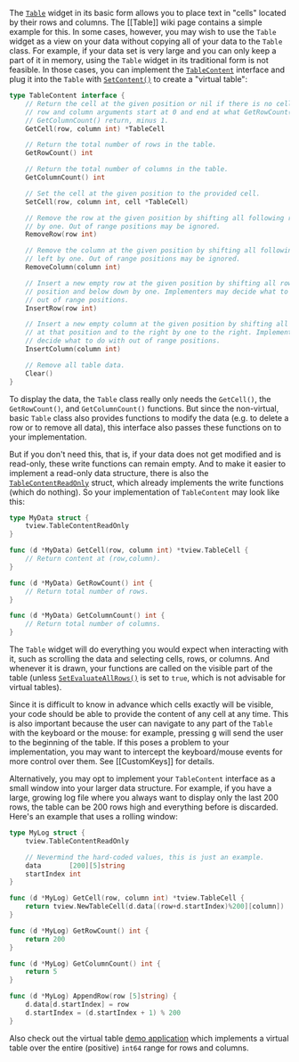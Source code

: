 The [`Table`](https://pkg.go.dev/github.com/rivo/tview#Table) widget in its basic form allows you to place text in "cells" located by their rows and columns. The [[Table]] wiki page contains a simple example for this. In some cases, however, you may wish to use the `Table` widget as a view on your data without copying all of your data to the `Table` class. For example, if your data set is very large and you can only keep a part of it in memory, using the `Table` widget in its traditional form is not feasible. In those cases, you can implement the [`TableContent`](https://pkg.go.dev/github.com/rivo/tview#TableContent) interface and plug it into the `Table` with [`SetContent()`](https://pkg.go.dev/github.com/rivo/tview#Table.SetContent) to create a "virtual table":

```go
type TableContent interface {
	// Return the cell at the given position or nil if there is no cell. The
	// row and column arguments start at 0 and end at what GetRowCount() and
	// GetColumnCount() return, minus 1.
	GetCell(row, column int) *TableCell

	// Return the total number of rows in the table.
	GetRowCount() int

	// Return the total number of columns in the table.
	GetColumnCount() int

	// Set the cell at the given position to the provided cell.
	SetCell(row, column int, cell *TableCell)

	// Remove the row at the given position by shifting all following rows up
	// by one. Out of range positions may be ignored.
	RemoveRow(row int)

	// Remove the column at the given position by shifting all following columns
	// left by one. Out of range positions may be ignored.
	RemoveColumn(column int)

	// Insert a new empty row at the given position by shifting all rows at that
	// position and below down by one. Implementers may decide what to do with
	// out of range positions.
	InsertRow(row int)

	// Insert a new empty column at the given position by shifting all columns
	// at that position and to the right by one to the right. Implementers may
	// decide what to do with out of range positions.
	InsertColumn(column int)

	// Remove all table data.
	Clear()
}
```

To display the data, the `Table` class really only needs the `GetCell()`, the `GetRowCount()`, and `GetColumnCount()` functions. But since the non-virtual, basic `Table` class also provides functions to modify the data (e.g. to delete a row or to remove all data), this interface also passes these functions on to your implementation.

But if you don't need this, that is, if your data does not get modified and is read-only, these write functions can remain empty. And to make it easier to implement a read-only data structure, there is also the [`TableContentReadOnly`](https://pkg.go.dev/github.com/rivo/tview#TableContentReadOnly) struct, which already implements the write functions (which do nothing). So your implementation of `TableContent` may look like this:

```go
type MyData struct {
	tview.TableContentReadOnly
}

func (d *MyData) GetCell(row, column int) *tview.TableCell {
	// Return content at (row,column).
}

func (d *MyData) GetRowCount() int {
	// Return total number of rows.
}

func (d *MyData) GetColumnCount() int {
	// Return total number of columns.
}
```

The `Table` widget will do everything you would expect when interacting with it, such as scrolling the data and selecting cells, rows, or columns. And whenever it is drawn, your functions are called on the visible part of the table (unless [`SetEvaluateAllRows()`](https://pkg.go.dev/github.com/rivo/tview#Table.SetEvaluateAllRows) is set to `true`, which is not advisable for virtual tables).

Since it is difficult to know in advance which cells exactly will be visible, your code should be able to provide the content of any cell at any time. This is also important because the user can navigate to any part of the `Table` with the keyboard or the mouse: for example, pressing <kbd>g</kbd> will send the user to the beginning of the table. If this poses a problem to your implementation, you may want to intercept the keyboard/mouse events for more control over them. See [[CustomKeys]] for details.

Alternatively, you may opt to implement your `TableContent` interface as a small window into your larger data structure. For example, if you have a large, growing log file where you always want to display only the last 200 rows, the table can be 200 rows high and everything before is discarded. Here's an example that uses a rolling window:

```go
type MyLog struct {
	tview.TableContentReadOnly

	// Nevermind the hard-coded values, this is just an example.
	data       [200][5]string
	startIndex int
}

func (d *MyLog) GetCell(row, column int) *tview.TableCell {
	return tview.NewTableCell(d.data[(row+d.startIndex)%200][column])
}

func (d *MyLog) GetRowCount() int {
	return 200
}

func (d *MyLog) GetColumnCount() int {
	return 5
}

func (d *MyLog) AppendRow(row [5]string) {
	d.data[d.startIndex] = row
	d.startIndex = (d.startIndex + 1) % 200
}
```

Also check out the virtual table [demo application](https://github.com/rivo/tview/blob/master/demos/table/virtualtable/main.go) which implements a virtual table over the entire (positive) `int64` range for rows and columns.